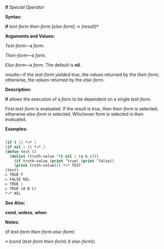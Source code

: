 **if** *Special Operator* 



**Syntax:** 



**if** *test-form then-form* [*else-form*] *→ \{result\}*\* 



**Arguments and Values:** 



*Test-form*—a *form*. 



*Then-form*—a *form*. 



*Else-form*—a *form*. The default is **nil**. 



*results*—if the *test-form yielded true*, the *values* returned by the *then-form*; otherwise, the *values* returned by the *else-form*. 















**Description:** 



**if** allows the execution of a *form* to be dependent on a single *test-form*. 



First *test-form* is evaluated. If the result is *true*, then *then-form* is selected; otherwise *else-form* is selected. Whichever form is selected is then evaluated. 



**Examples:**
```lisp

(if t 1) *→* 1 
(if nil 1 2) *→* 2 
(defun test () 
  (dolist (truth-value ’(t nil 1 (a b c))) 
    (if truth-value (print ’true) (print ’false)) 
    (prin1 truth-value))) *→* TEST 
(test) 
▷ TRUE T 
▷ FALSE NIL 
▷ TRUE 1 
▷ TRUE (A B C) 
*→* NIL 

```
**See Also:** 



**cond**, **unless**, **when** 



**Notes:** 



(if *test-form then-form else-form*) 



*≡* (cond (*test-form then-form*) (t *else-form*)) 




